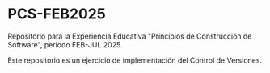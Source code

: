 # PCS-FEB2025
Repositorio para la Experiencia Educativa "Principios de Construcción de Software", periodo FEB-JUL 2025.

Este repositorio es un ejercicio de implementación del Control de Versiones.

